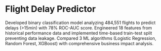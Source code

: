 # Flight Delay Predictor
Developed binary classification model analyzing 484,551 flights to predict delays (>15min) with 78% ROC-AUC score. Engineered 18 features from historical performance data and implemented time-based train-test split preventing data leakage. Compared 3 ML algorithms (Logistic Regression, Random Forest, XGBoost) with comprehensive business impact analysis.
